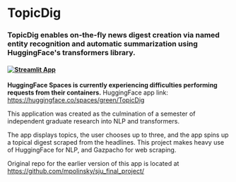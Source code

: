 # TopicDig

### TopicDig enables on-the-fly news digest creation via named entity recognition and automatic summarization using HuggingFace's transformers library.

#### [![Streamlit App](https://static.streamlit.io/badges/streamlit_badge_black_white.svg)](https://share.streamlit.io/mpolinsky/topicdig/main)

**HuggingFace Spaces is currently experiencing difficulties performing requests from their containers.**
HuggingFace app link: https://huggingface.co/spaces/green/TopicDig

This application was created as the culmination of a semester of independent graduate research into NLP and transformers.

The app displays topics, the user chooses up to three, and the app spins up a topical digest scraped from the headlines.
This project makes heavy use of HuggingFace for NLP, and Gazpacho for web scraping.

Original repo for the earlier version of this app is located at https://github.com/mpolinsky/sju_final_project/
